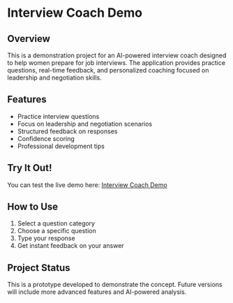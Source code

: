 # Interview Coach Demo

## Overview
This is a demonstration project for an AI-powered interview coach designed to help women prepare for job interviews. The application provides practice questions, real-time feedback, and personalized coaching focused on leadership and negotiation skills.

## Features
- Practice interview questions
- Focus on leadership and negotiation scenarios
- Structured feedback on responses
- Confidence scoring
- Professional development tips

## Try It Out!
You can test the live demo here: [Interview Coach Demo](https://interview-coach-czwywiobewsovvd7ktkbs7.streamlit.app/)

## How to Use
1. Select a question category
2. Choose a specific question
3. Type your response
4. Get instant feedback on your answer

## Project Status
This is a prototype developed to demonstrate the concept. Future versions will include more advanced features and AI-powered analysis.